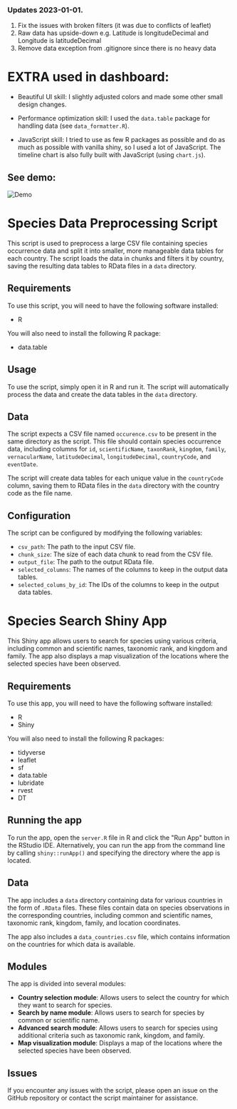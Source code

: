 ### Updates 2023-01-01.
1. Fix the issues with broken filters (it was due to conflicts of leaflet)
2. Raw data has upside-down e.g. Latitude is longitudeDecimal and Longitude is latitudeDecimal
3. Remove data exception from .gitignore since there is no heavy data
# EXTRA used in dashboard:

- Beautiful UI skill: I slightly adjusted colors and made some other small design changes.

- Performance optimization skill: I used the `data.table` package for handling data (see `data_formatter.R`).

- JavaScript skill: I tried to use as few R packages as possible and do as much as possible with vanilla shiny, so I used a lot of JavaScript. The timeline chart is also fully built with JavaScript (using `chart.js`).

## See demo:
![Demo](Demo.gif)


# Species Data Preprocessing Script

This script is used to preprocess a large CSV file containing species occurrence data and split it into smaller, more manageable data tables for each country. The script loads the data in chunks and filters it by country, saving the resulting data tables to RData files in a `data` directory.

## Requirements

To use this script, you will need to have the following software installed:

- R

You will also need to install the following R package:

- data.table

## Usage

To use the script, simply open it in R and run it. The script will automatically process the data and create the data tables in the `data` directory.

## Data

The script expects a CSV file named `occurence.csv` to be present in the same directory as the script. This file should contain species occurrence data, including columns for `id`, `scientificName`, `taxonRank`, `kingdom`, `family`, `vernacularName`, `latitudeDecimal`, `longitudeDecimal`, `countryCode`, and `eventDate`.

The script will create data tables for each unique value in the `countryCode` column, saving them to RData files in the `data` directory with the country code as the file name.

## Configuration

The script can be configured by modifying the following variables:

- `csv_path`: The path to the input CSV file.
- `chunk_size`: The size of each data chunk to read from the CSV file.
- `output_file`: The path to the output RData file.
- `selected_columns`: The names of the columns to keep in the output data tables.
- `selected_colums_by_id`: The IDs of the columns to keep in the output data tables.


# Species Search Shiny App

This Shiny app allows users to search for species using various criteria, including common and scientific names, taxonomic rank, and kingdom and family. The app also displays a map visualization of the locations where the selected species have been observed.

## Requirements

To use this app, you will need to have the following software installed:

- R
- Shiny

You will also need to install the following R packages:

- tidyverse
- leaflet
- sf
- data.table
- lubridate
- rvest
- DT

## Running the app

To run the app, open the `server.R` file in R and click the "Run App" button in the RStudio IDE. Alternatively, you can run the app from the command line by calling `shiny::runApp()` and specifying the directory where the app is located.

## Data

The app includes a `data` directory containing data for various countries in the form of `.RData` files. These files contain data on species observations in the corresponding countries, including common and scientific names, taxonomic rank, kingdom, family, and location coordinates.

The app also includes a `data_countries.csv` file, which contains information on the countries for which data is available.

## Modules

The app is divided into several modules:

- **Country selection module**: Allows users to select the country for which they want to search for species.
- **Search by name module**: Allows users to search for species by common or scientific name.
- **Advanced search module**: Allows users to search for species using additional criteria such as taxonomic rank, kingdom, and family.
- **Map visualization module**: Displays a map of the locations where the selected species have been observed.

## Issues

If you encounter any issues with the script, please open an issue on the GitHub repository or contact the script maintainer for assistance.

